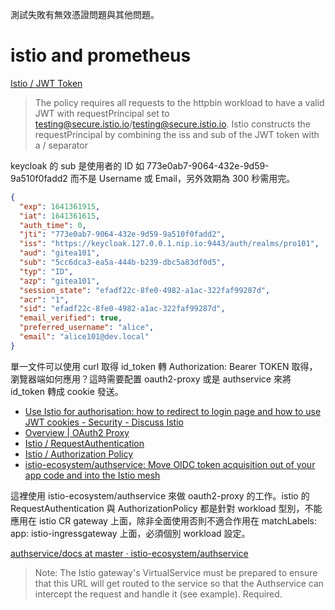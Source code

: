 測試失敗有無效憑證問題與其他問題。

# istio and prometheus

[Istio / JWT Token](https://istio.io/latest/docs/tasks/security/authorization/authz-jwt/)

> The policy requires all requests to the httpbin workload to have a valid JWT with requestPrincipal set to testing@secure.istio.io/testing@secure.istio.io. Istio constructs the requestPrincipal by combining the iss and sub of the JWT token with a / separator 

keycloak 的 sub 是使用者的 ID 如 773e0ab7-9064-432e-9d59-9a510f0fadd2 而不是 Username 或 Email，另外效期為 300 秒需用完。

```json
{
  "exp": 1641361915,
  "iat": 1641361615,
  "auth_time": 0,
  "jti": "773e0ab7-9064-432e-9d59-9a510f0fadd2",
  "iss": "https://keycloak.127.0.0.1.nip.io:9443/auth/realms/pro101",
  "aud": "gitea101",
  "sub": "5cc6dca3-ea5a-444b-b239-dbc5a83df0d5",
  "typ": "ID",
  "azp": "gitea101",
  "session_state": "efadf22c-8fe0-4982-a1ac-322faf99287d",
  "acr": "1",
  "sid": "efadf22c-8fe0-4982-a1ac-322faf99287d",
  "email_verified": true,
  "preferred_username": "alice",
  "email": "alice101@dev.local"
}
```

單一文件可以使用 curl 取得 id_token 轉 Authorization: Bearer TOKEN 取得，瀏覽器端如何應用？這時需要配置 oauth2-proxy 或是 authservice 來將 id_token 轉成 cookie 發送。

- [Use Istio for authorisation: how to redirect to login page and how to use JWT cookies - Security - Discuss Istio](https://discuss.istio.io/t/use-istio-for-authorisation-how-to-redirect-to-login-page-and-how-to-use-jwt-cookies/9038/3)
- [Overview | OAuth2 Proxy](https://oauth2-proxy.github.io/oauth2-proxy/docs/configuration/overview)
- [Istio / RequestAuthentication](https://istio.io/latest/docs/reference/config/security/request_authentication/)
- [Istio / Authorization Policy](https://istio.io/latest/docs/reference/config/security/authorization-policy/)
- [istio-ecosystem/authservice: Move OIDC token acquisition out of your app code and into the Istio mesh](https://github.com/istio-ecosystem/authservice)

這裡使用 istio-ecosystem/authservice 來做 oauth2-proxy 的工作。istio 的 RequestAuthentication 與 AuthorizationPolicy 都是針對 workload 型別，不能應用在 istio CR gateway 上面，除非全面使用否則不適合作用在 matchLabels: app: istio-ingressgateway 上面，必須個別 workload 設定。

[authservice/docs at master · istio-ecosystem/authservice](https://github.com/istio-ecosystem/authservice/tree/master/docs)

> Note: The Istio gateway's VirtualService must be prepared to ensure that this URL will get routed to the service so that the Authservice can intercept the request and handle it (see example). Required.

